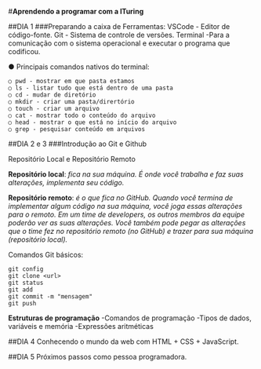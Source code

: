 #**Aprendendo a programar com a ITuring**

##DIA 1
###Preparando a caixa de Ferramentas:
VSCode - Editor de código-fonte.
Git - Sistema de controle de versões.
Terminal -Para a comunicação com o sistema operacional e executar o programa que codificou.


● Principais comandos nativos do terminal:
``````
○ pwd - mostrar em que pasta estamos
○ ls - listar tudo que está dentro de uma pasta
○ cd - mudar de diretório
○ mkdir - criar uma pasta/dirertório
○ touch - criar um arquivo
○ cat - mostrar todo o conteúdo do arquivo
○ head - mostrar o que está no início do arquivo
○ grep - pesquisar conteúdo em arquivos
``````

##DIA 2 e 3
###Introdução ao Git e Github

Repositório Local e Repositório Remoto

**Repositório local**: *fica na sua máquina. É onde você trabalha e faz suas alterações,
implementa seu código.*

**Repositório remoto**: *é o que fica no GitHub. Quando você termina de implementar
algum código na sua máquina, você joga essas alterações para o remoto. Em um
time de developers, os outros membros da equipe poderão ver as suas alterações.
Você também pode pegar as alterações que o time fez no repositório remoto (no
GitHub) e trazer para sua máquina (repositório local).*


Comandos Git básicos:

`````
git config
git clone <url>
git status
git add
git commit -m "mensagem"
git push
`````

**Estruturas de programação**
-Comandos de programação
-Tipos de dados, variáveis e memória
-Expressões aritméticas

##DIA 4
Conhecendo o mundo da web com HTML + CSS + JavaScript.

##DIA 5
Próximos passos como pessoa programadora.
